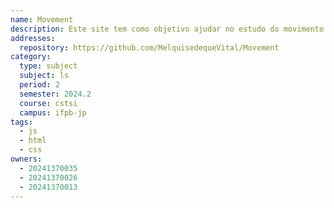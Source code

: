 ```yaml
---
name: Movement
description: Este site tem como objetivo ajudar no estudo do movimento do corpo humano mostrando a função de cada músculo.
addresses:
  repository: https://github.com/MelquisedequeVital/Movement
category:
  type: subject
  subject: ls
  period: 2
  semester: 2024.2
  course: cstsi
  campus: ifpb-jp
tags:
  - js
  - html
  - css
owners:
  - 20241370035
  - 20241370026
  - 20241370013
---
```

